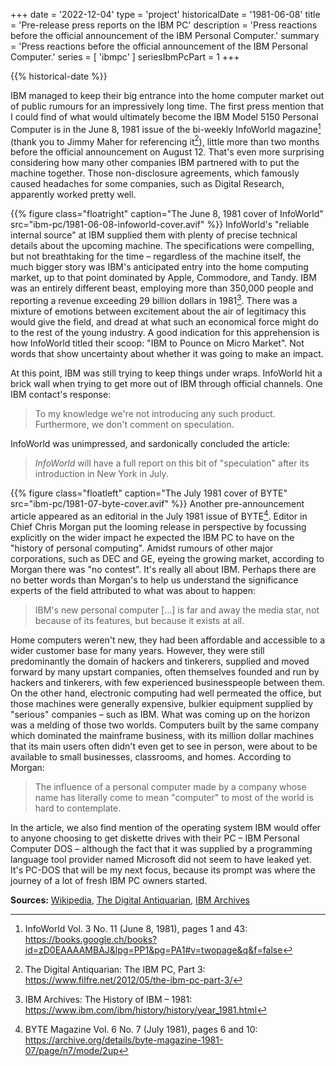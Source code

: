 +++
date = '2022-12-04'
type = 'project'
historicalDate = '1981-06-08'
title = 'Pre-release press reports on the IBM PC'
description = 'Press reactions before the official announcement of the IBM Personal Computer.'
summary = 'Press reactions before the official announcement of the IBM Personal Computer.'
series = [ 'ibmpc' ]
seriesIbmPcPart = 1
+++

{{% historical-date %}}

IBM managed to keep their big entrance into the home computer market out of public rumours for an impressively long time. The first press mention that I could find of what would ultimately become the IBM Model 5150 Personal Computer is in the June 8, 1981 issue of the bi-weekly InfoWorld magazine[^iw] (thank you to Jimmy Maher for referencing it[^da]), little more than two months before the official announcement on August 12. That's even more surprising considering how many other companies IBM partnered with to put the machine together. Those non-disclosure agreements, which famously caused headaches for some companies, such as Digital Research, apparently worked pretty well.

{{% figure class="floatright" caption="The June 8, 1981 cover of InfoWorld" src="ibm-pc/1981-06-08-infoworld-cover.avif" %}}
InfoWorld's "reliable internal source" at IBM supplied them with plenty of precise technical details about the upcoming machine. The specifications were compelling, but not breathtaking for the time – regardless of the machine itself, the much bigger story was IBM's anticipated entry into the home computing market, up to that point dominated by Apple, Commodore, and Tandy. IBM was an entirely different beast, employing more than 350,000 people and reporting a revenue exceeding 29 billion dollars in 1981[^ibm]. There was a mixture of emotions between excitement about the air of legitimacy this would give the field, and dread at what such an economical force might do to the rest of the young industry. A good indication for this apprehension is how InfoWorld titled their scoop: "IBM to Pounce on Micro Market". Not words that show uncertainty about whether it was going to make an impact.

At this point, IBM was still trying to keep things under wraps. InfoWorld hit a brick wall when trying to get more out of IBM through official channels. One IBM contact's response:

> To my knowledge we're not introducing any such product. Furthermore, we don't comment on speculation.

InfoWorld was unimpressed, and sardonically concluded the article:

> *InfoWorld* will have a full report on this bit of "speculation" after its introduction in New York in July.

{{% figure class="floatleft" caption="The July 1981 cover of BYTE" src="ibm-pc/1981-07-byte-cover.avif" %}}
Another pre-announcement article appeared as an editorial in the July 1981 issue of BYTE[^byte]. Editor in Chief Chris Morgan put the looming release in perspective by focussing explicitly on the wider impact he expected the IBM PC to have on the "history of personal computing". Amidst rumours of other major corporations, such as DEC and GE, eyeing the growing market, according to Morgan there was "no contest". It's really all about IBM. Perhaps there are no better words than Morgan's to help us understand the significance experts of the field attributed to what was about to happen:

> IBM's new personal computer […] is far and away the media star, not because of its features, but because it exists at all.

Home computers weren't new, they had been affordable and accessible to a wider customer base for many years. However, they were still predominantly the domain of hackers and tinkerers, supplied and moved forward by many upstart companies, often themselves founded and run by hackers and tinkerers, with few experienced businesspeople between them. On the other hand, electronic computing had well permeated the office, but those machines were generally expensive, bulkier equipment supplied by "serious" companies – such as IBM. What was coming up on the horizon was a melding of those two worlds. Computers built by the same company which dominated the mainframe business, with its million dollar machines that its main users often didn't even get to see in person, were about to be available to small businesses, classrooms, and homes. According to Morgan:

> The influence of a personal computer made by a company whose name has literally come to mean "computer" to most of the world is hard to contemplate. 

In the article, we also find mention of the operating system IBM would offer to anyone choosing to get diskette drives with their PC – IBM Personal Computer DOS – although the fact that it was supplied by a programming language tool provider named Microsoft did not seem to have leaked yet. It's PC-DOS that will be my next focus, because its prompt was where the journey of a lot of fresh IBM PC owners started.

**Sources:**
[Wikipedia](https://en.wikipedia.org/wiki/IBM_Personal_Computer),
[The Digital Antiquarian](https://www.filfre.net/2012/05/the-ibm-pc-part-1/),
[IBM Archives](https://www.ibm.com/ibm/history/exhibits/pc25/pc25_intro.html)

[^iw]: InfoWorld Vol. 3 No. 11 (June 8, 1981), pages 1 and 43:  
  https://books.google.ch/books?id=zD0EAAAAMBAJ&lpg=PP1&pg=PA1#v=twopage&q&f=false
[^da]: The Digital Antiquarian: The IBM PC, Part 3:  
  https://www.filfre.net/2012/05/the-ibm-pc-part-3/
[^ibm]: IBM Archives: The History of IBM – 1981:  
  https://www.ibm.com/ibm/history/history/year_1981.html
[^byte]: BYTE Magazine Vol. 6 No. 7 (July 1981), pages 6 and 10:  
  https://archive.org/details/byte-magazine-1981-07/page/n7/mode/2up
